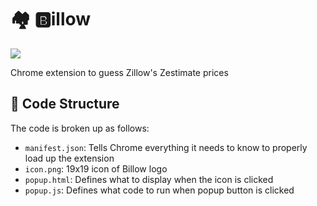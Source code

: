 # :houses: :b:illow
<a href="LICENSE.txt"><img src="https://img.shields.io/badge/License-GPL_3.0-lightgray.svg" /></a>

Chrome extension to guess Zillow's Zestimate prices

## :file_folder: Code Structure
The code is broken up as follows:

- `manifest.json`: Tells Chrome everything it needs to know to properly load up the extension
- `icon.png`: 19x19 icon of Billow logo
- `popup.html`: Defines what to display when the icon is clicked
- `popup.js`: Defines what code to run when popup button is clicked
